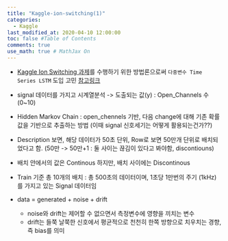 ```yaml
---
title: "Kaggle-ion-switching(1)"
categories: 
  - Kaggle
last_modified_at: 2020-04-10 12:00:00
toc: false #Table of Contents
comments: true
use_math: true # MathJax On
---
```


- [Kaggle Ion Switching 과제](https://www.kaggle.com/c/liverpool-ion-switching)를 수행하기 위한 방법론으로써 `다중변수 Time Series LSTM` 도입 고민 [참고링크](https://qwerty1434.github.io/%EB%8B%A4%EC%A4%91%EB%B3%80%EC%88%98%EC%9D%98-%ED%83%80%EC%9E%84%EC%8B%9C%EB%A6%AC%EC%A6%88-LSTM%EC%97%B0%EC%8A%B5)

- signal 데이터를 가지고 시계열분석 -> 도출되는 값(y) : Open_Channels 수 (0~10)

- Hidden Markov Chain : open_chennels 기반, 다음 change에 대해 기존 확률값을 기반으로 추출하는 방법 
(이때 signal 신호세기는 어떻게 활용되는건가??)

- Description 보면, 해당 데이터가 50초 단위, Row로 보면 50만개 단위로 배치되었다고 함. (50만 -> 50만+1 : 둘 사이는 끊김이 있다고 봐야함, discontiouns)

- 배치 안에서의 값은 Continous 하지만, 배치 사이에는 Discontinous

- Train 기준 총 10개의 배치 : 총 500초의 데이터이며, 1초당 1만번의 주기 (1kHz) 를 가지고 있는 Signal 데이터임

- data = generated + noise + drift
  - noise와 drift는 제어할 수 없으면서 측정변수에 영향을 끼치는 변수
  - drift는 들쭉 날쭉한 신호에서 평균적으로 천천히 한쪽 방향으로 치우치는 경향, 즉 bias를 의미

